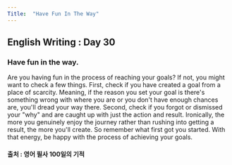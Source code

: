 ```yaml
---
Title:  "Have Fun In The Way"
---
```


## English Writing : Day 30

### Have fun in the way.

Are you having fun in the process of reaching your goals?
If not, you might want to check a few things.
First, check if you have created a goal from a place of scarcity.
Meaning, if the reason you set your goal is there's something wrong with where you are or you don't have enough chances are, you'll dread your way there.
Second, check if you forgot or dismissed your "why" and are caught up with just the action and result.
Ironically, the more you genuinely enjoy the journey rather than rushing into getting a result, the more you'll create.
So remember what first got you started.
With that energy, be happy with the process of achieving your goals.

#### 출처 : 영어 필사 100일의 기적
